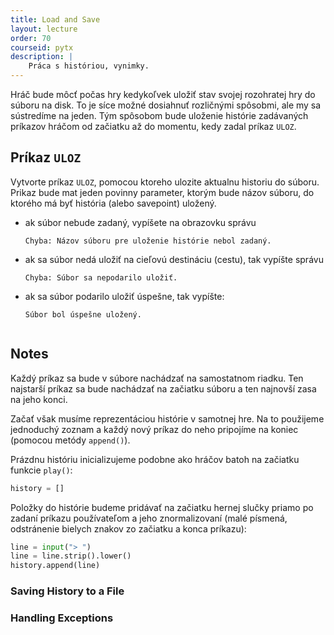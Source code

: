 ```yaml
---
title: Load and Save
layout: lecture 
order: 70
courseid: pytx
description: |
    Práca s históriou, vynimky.
---
```



Hráč bude môcť počas hry kedykoľvek uložiť stav svojej rozohratej hry do súboru na disk. To je síce možné dosiahnuť rozličnými spôsobmi, ale my sa sústredíme na jeden. Tým spôsobom bude uloženie histórie zadávaných príkazov hráčom od začiatku až do momentu, kedy zadal príkaz `ULOZ`.


## Príkaz `ULOZ`

Vytvorte príkaz `ULOZ`, pomocou ktoreho ulozite aktualnu historiu do súboru. Prikaz bude mat jeden povinny parameter, ktorým bude názov súboru, do ktorého má byť história (alebo savepoint) uložený.

* ak súbor nebude zadaný, vypíšete na obrazovku správu

  ```
  Chyba: Názov súboru pre uloženie histórie nebol zadaný.
  ```

* ak sa súbor nedá uložiť na cieľovú destináciu (cestu), tak vypíšte správu

  ```
  Chyba: Súbor sa nepodarilo uložiť.
  ```

* ak sa súbor podarilo uložiť úspešne, tak vypíšte:

  ```
  Súbor bol úspešne uložený.
  ```

```python
```





## Notes

Každý príkaz sa bude v súbore nachádzať na samostatnom riadku. Ten najstarší príkaz sa bude nachádzať na začiatku súboru a ten najnovší zasa na jeho konci.


Začať však musíme reprezentáciou histórie v samotnej hre. Na to použijeme jednoduchý zoznam a každý nový príkaz do neho pripojíme na koniec (pomocou metódy `append()`).

Prázdnu históriu inicializujeme podobne ako hráčov batoh na začiatku funkcie `play()`:

```python
history = []
```

Položky do histórie budeme pridávať na začiatku hernej slučky priamo po zadaní príkazu používateľom a jeho znormalizovaní (malé písmená, odstránenie bielych znakov zo začiatku a konca príkazu):

```python
line = input("> ")
line = line.strip().lower()
history.append(line)
```

### Saving History to a File

### Handling Exceptions
